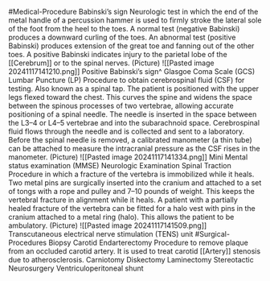 #Medical-Procedure 
	Babinski’s sign
		Neurologic test in which the end of the metal handle of a percussion hammer is used to firmly stroke the lateral sole of the foot from the heel to the toes. A normal test (negative Babinski) produces a downward curling of the toes. An abnormal test (positive Babinski) produces extension of the great toe and fanning out of the other toes. A positive Babinski indicates injury to the parietal lobe of the [[Cerebrum]] or to the spinal nerves.
		(Picture)
			![[Pasted image 20241117141210.png]]
			Positive Babinski’s sign^
	Glasgoe Coma Scale (GCS)
	Lumbar Puncture (LP)
		Procedure to obtain cerebrospinal fluid (CSF) for testing. Also known as a spinal tap. The patient is positioned with the upper legs flexed toward the chest. This curves the spine and widens the space between the spinous processes of two vertebrae, allowing accurate positioning of a spinal needle. The needle is inserted in the space between the L3–4 or L4–5 vertebrae and into the subarachnoid space. Cerebrospinal fluid flows through the needle and is collected and sent to a laboratory. Before the spinal needle is removed, a calibrated manometer (a thin tube) can be attached to measure the intracranial pressure as the CSF rises in the manometer.
		(Picture)
			![[Pasted image 20241117141334.png]]
	Mini Mental status examination (MMSE)
	Neurologic Examination
	Spinal Traction
		Procedure in which a fracture of the vertebra is immobilized while it heals. Two metal pins are surgically inserted into the cranium and attached to a set of tongs with a rope and pulley and 7–10 pounds of weight. This keeps the vertebral fracture in alignment while it heals. A patient with a partially healed fracture of the vertebra can be fitted for a halo vest with pins in the cranium attached to a metal ring (halo). This allows the patient to be ambulatory.
		(Picture)
			![[Pasted image 20241117141509.png]]
	Transcutaneous electrical nerve stimulation (TENS) unit
#Surgical-Procedures 
	Biopsy
	Carotid Endarterectomy
		Procedure to remove plaque from an occluded carotid artery. It is used to treat carotid [[Artery]] stenosis due to atherosclerosis.
	Carniotomy
	Diskectomy
	Laminectomy
	Stereotactic Neurosurgery
	Ventriculoperitoneal shunt




















